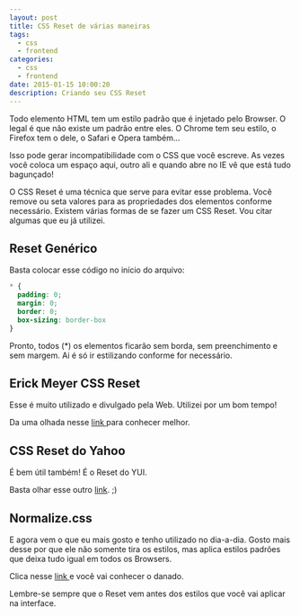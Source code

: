 ```yaml
---
layout: post
title: CSS Reset de várias maneiras
tags:
  - css
  - frontend
categories:
  - css
  - frontend
date: 2015-01-15 10:00:20
description: Criando seu CSS Reset
---
```


Todo elemento HTML tem um estilo padrão que é injetado pelo Browser. O legal é que não existe um padrão entre eles. O Chrome tem seu estilo, o Firefox tem o dele, o Safari e Opera também... <!--more-->

Isso pode gerar incompatibilidade com o CSS que você escreve. As vezes você coloca um espaço aqui, outro ali e quando abre no IE vê que está tudo bagunçado!

O CSS Reset é uma técnica que serve para evitar esse problema. Você remove ou seta valores para as propriedades dos elementos conforme necessário. Existem várias formas de se fazer um CSS Reset. Vou citar algumas que eu já utilizei.

## Reset Genérico

Basta colocar esse código no início do arquivo:

```css
* {
  padding: 0;
  margin: 0;
  border: 0;
  box-sizing: border-box
}
```

Pronto, todos (*) os elementos ficarão sem borda, sem preenchimento e sem margem. Ai é só ir estilizando conforme for necessário.

## Erick Meyer CSS Reset

Esse é muito utilizado e divulgado pela Web. Utilizei por um bom tempo!

Da uma olhada nesse [link ](https://meyerweb.com/eric/tools/css/reset/index.html "Meyer | CSS Tools: Reset CSS")para conhecer melhor.

## CSS Reset do Yahoo

É bem útil também! É o Reset do YUI.

Basta olhar esse outro [link](https://www.cssreset.com/scripts/yahoo-css-reset-yui-3/ "Yahoo! (YUI 3) Reset CSS"). ;)

## Normalize.css

E agora vem o que eu mais gosto e tenho utilizado no dia-a-dia. Gosto mais desse por que ele não somente tira os estilos, mas aplica estilos padrões que deixa tudo igual em todos os Browsers.

Clica nesse [link ](https://necolas.github.io/normalize.css/ "Normalize.css")e você vai conhecer o danado.

Lembre-se sempre que o Reset vem antes dos estilos que você vai aplicar na interface.
